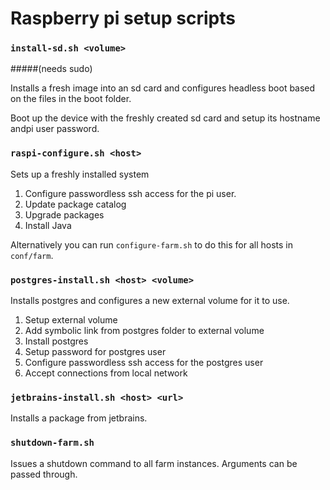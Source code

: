 # Raspberry pi setup scripts

### `install-sd.sh <volume>`
#####(needs sudo)

Installs a fresh image into an sd card and configures headless boot based on the files in the boot folder.

Boot up the device with the freshly created sd card and setup its hostname andpi user password. 

### `raspi-configure.sh <host>`

Sets up a freshly installed system
1. Configure passwordless ssh access for the pi user.
2. Update package catalog
3. Upgrade packages
4. Install Java

Alternatively you can run `configure-farm.sh` to do this for all hosts in `conf/farm`.

### `postgres-install.sh <host> <volume>`

Installs postgres and configures a new external volume for it to use.
1. Setup external volume
2. Add symbolic link from postgres folder to external volume
3. Install postgres
4. Setup password for postgres user
5. Configure passwordless ssh access for the postgres user
6. Accept connections from local network

### `jetbrains-install.sh <host> <url>`

Installs a package from jetbrains.

### `shutdown-farm.sh`

Issues a shutdown command to all farm instances. Arguments can be passed through.